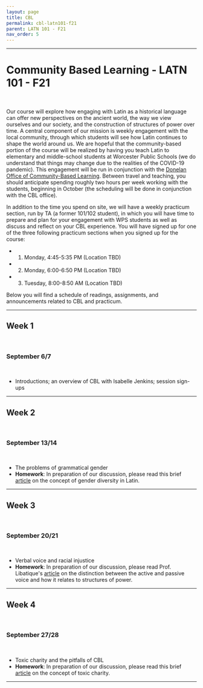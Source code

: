 ```yaml
---
layout: page
title: CBL
permalink: cbl-latn101-f21
parent: LATN 101 - F21
nav_order: 5
---
```

***

# Community Based Learning - LATN 101 - F21
&nbsp;  

Our course will explore how engaging with Latin as a historical language can offer new perspectives on the ancient world, the way we view ourselves and our society, and the construction of structures of power over time. A central component of our mission is weekly engagement with the local community, through which students will see how Latin continues to shape the world around us. We are hopeful that the community-based portion of the course will be realized by having you teach Latin to elementary and middle-school students at Worcester Public Schools (we do understand that things may change due to the realities of the COVID-19 pandemic). This engagement will be run in conjunction with the [Donelan Office of Community-Based Learning](https://www.holycross.edu/engaged-learning/donelan-office-community-based-learning). Between travel and teaching, you should anticipate spending roughly two hours per week working with the students, beginning in October (the scheduling will be done in conjunction with the CBL office). 

In addition to the time you spend on site, we will have a weekly practicum section, run by TA (a former 101/102 student), in which you will have time to prepare and plan for your engagement with WPS students as well as discuss and reflect on your CBL experience. You will have signed up for one of the three following practicum sections when you signed up for the course:

- 1) Monday, 4:45-5:35 PM (Location TBD)
- 2) Monday, 6:00-6:50 PM (Location TBD)
- 3) Tuesday, 8:00-8:50 AM (Location TBD)

Below you will find a schedule of readings, assignments, and announcements related to CBL and practicum.
 
***

## Week 1
&nbsp;  
### September 6/7
&nbsp;  
- Introductions; an overview of CBL with Isabelle Jenkins; session sign-ups 

***

## Week 2
&nbsp;  
### September 13/14
&nbsp;  
- The problems of grammatical gender
- **Homework**: In preparation of our discussion, please read this brief [article](https://medium.com/ad-meliora/gender-diversity-in-greek-and-latin-grammar-ten-ancient-discussions-df371fe19af8) on the concept of gender diversity in Latin.

***

## Week 3
&nbsp;  
### September 20/21
&nbsp;  
- Verbal voice and racial injustice
- **Homework**: In preparation of our discussion, please read Prof. Libatique's [article](https://eidolon.pub/object-ifying-language-fd8d3d75cb6f) on the distinction between the active and passive voice and how it relates to structures of power.

***

## Week 4
&nbsp;  
### September 27/28
&nbsp;  
- Toxic charity and the pitfalls of CBL
- **Homework**: In preparation of our discussion, please read this brief [article](https://neelsmith.github.io/latin101/practicum/Lupton-toxic-charity.pdf) on the concept of toxic charity.

***
